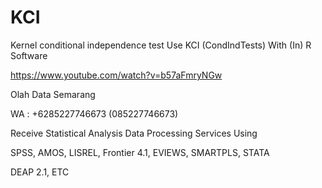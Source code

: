 # KCI
Kernel conditional independence test Use KCI (CondIndTests) With (In) R Software

https://www.youtube.com/watch?v=b57aFmryNGw

Olah Data Semarang

WA : +6285227746673 (085227746673)

Receive Statistical Analysis Data Processing Services Using

SPSS, AMOS, LISREL, Frontier 4.1, EVIEWS, SMARTPLS, STATA

DEAP 2.1, ETC
